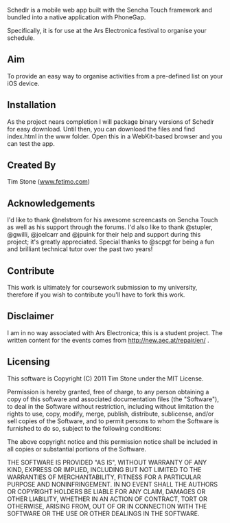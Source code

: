 Schedlr is a mobile web app built with the Sencha Touch framework and bundled into a native application with PhoneGap. 

Specifically, it is for use at the Ars Electronica festival to organise your schedule.

Aim
----
To provide an easy way to organise activities from a pre-defined list on your iOS device.

Installation
------------
As the project nears completion I will package binary versions of Schedlr for easy download. Until then, you can download the files and find index.html in the www folder. Open this in a WebKit-based browser and you can test the app.

Created By
----------
Tim Stone (www.fetimo.com)

Acknowledgements
----------------
I'd like to thank @nelstrom for his awesome screencasts on Sencha Touch as well as his support through the forums. I'd also like to thank @stupler, @gwilli, @joelcarr and @jpuink for their help and support during this project; it's greatly appreciated. Special thanks to @scpgt for being a fun and brilliant technical tutor over the past two years!

Contribute
----------
This work is ultimately for coursework submission to my university, therefore if you wish to contribute you'll have to fork this work.

Disclaimer
----------
I am in no way associated with Ars Electronica; this is a student project. The written content for the events comes from http://new.aec.at/repair/en/ .

Licensing
---------

This software is Copyright (C) 2011 Tim Stone under the MIT License.

Permission is hereby granted, free of charge, to any person obtaining a copy
of this software and associated documentation files (the "Software"), to deal
in the Software without restriction, including without limitation the rights
to use, copy, modify, merge, publish, distribute, sublicense, and/or sell
copies of the Software, and to permit persons to whom the Software is
furnished to do so, subject to the following conditions:

The above copyright notice and this permission notice shall be included in
all copies or substantial portions of the Software.

THE SOFTWARE IS PROVIDED "AS IS", WITHOUT WARRANTY OF ANY KIND, EXPRESS OR
IMPLIED, INCLUDING BUT NOT LIMITED TO THE WARRANTIES OF MERCHANTABILITY,
FITNESS FOR A PARTICULAR PURPOSE AND NONINFRINGEMENT. IN NO EVENT SHALL THE
AUTHORS OR COPYRIGHT HOLDERS BE LIABLE FOR ANY CLAIM, DAMAGES OR OTHER
LIABILITY, WHETHER IN AN ACTION OF CONTRACT, TORT OR OTHERWISE, ARISING FROM,
OUT OF OR IN CONNECTION WITH THE SOFTWARE OR THE USE OR OTHER DEALINGS IN
THE SOFTWARE.